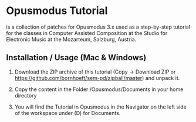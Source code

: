 # Opusmodus Tutorial

is a collection of patches for Opusmodus 3.x
used as a step-by-step tutorial for the classes in Computer Assisted Composition at the Studio for Electronic Music at the Mozarteum, Salzburg, Austria. 

## Installation / Usage (Mac & Windows)

1. Download the ZIP archive of this tutorial (Copy → Download ZIP or https://github.com/bornhoeft/sem-pd/zipball/master) and unpack it.

2. Copy the content in the Folder /Opusmodus/Documents in your home directory

3. You will find the Tutorial in Opusmodus in the Navigator on the left side of the workspace under (D) for Documents.






